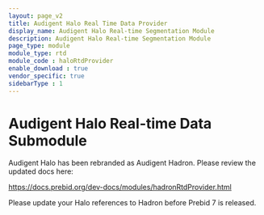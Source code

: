 ```yaml
---
layout: page_v2
title: Audigent Halo Real Time Data Provider
display_name: Audigent Halo Real-time Segmentation Module
description: Audigent Halo Real-time Segmentation Module
page_type: module
module_type: rtd
module_code : haloRtdProvider
enable_download : true
vendor_specific: true
sidebarType : 1
---
```


# Audigent Halo Real-time Data Submodule
Audigent Halo has been rebranded as Audigent Hadron.  Please review the updated
docs here: 

https://docs.prebid.org/dev-docs/modules/hadronRtdProvider.html

Please update your Halo references to Hadron before Prebid 7 is released.